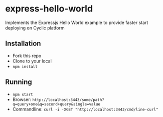 # express-hello-world

Implements the Expressjs Hello World example to provide faster start deploying on Cyclic platform

## Installation

- Fork this repo
- Clone to your local
- `npm install`

## Running

- `npm start`
- Browser: `http://localhost:3443/some/path?q=query+one&q=second+query&single=value`
- Commandline: `curl -i -XGET "http://localhost:3443/cmd/line-curl"`
